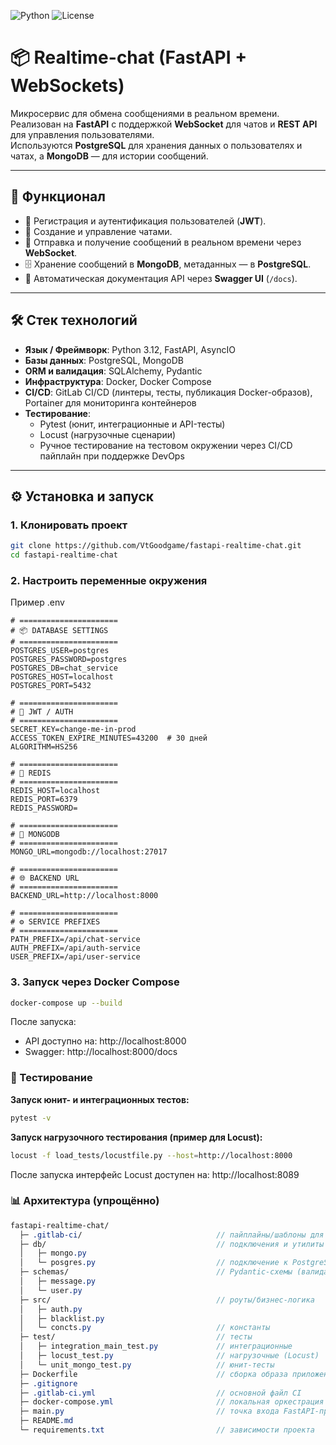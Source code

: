 ![Python](https://img.shields.io/badge/python-3.11-blue)
![License](https://img.shields.io/badge/license-MIT-green)

# 📦 Realtime-chat (FastAPI + WebSockets)

Микросервис для обмена сообщениями в реальном времени.  
Реализован на **FastAPI** с поддержкой **WebSocket** для чатов и **REST API** для управления пользователями.  
Используются **PostgreSQL** для хранения данных о пользователях и чатах, а **MongoDB** — для истории сообщений.

---

## 🚀 Функционал
- 🔑 Регистрация и аутентификация пользователей (**JWT**).  
- 👥 Создание и управление чатами.  
- 💬 Отправка и получение сообщений в реальном времени через **WebSocket**.  
- 🗄️ Хранение сообщений в **MongoDB**, метаданных — в **PostgreSQL**.  
- 📑 Автоматическая документация API через **Swagger UI** (`/docs`).  

---

## 🛠️ Стек технологий
- **Язык / Фреймворк**: Python 3.12, FastAPI, AsyncIO  
- **Базы данных**: PostgreSQL, MongoDB  
- **ORM и валидация**: SQLAlchemy, Pydantic  
- **Инфраструктура**: Docker, Docker Compose  
- **CI/CD**: GitLab CI/CD (линтеры, тесты, публикация Docker-образов), Portainer для мониторинга контейнеров  
- **Тестирование**:  
  - Pytest (юнит, интеграционные и API-тесты)  
  - Locust (нагрузочные сценарии)  
  - Ручное тестирование на тестовом окружении через CI/CD пайплайн при поддержке DevOps  

---

## ⚙️ Установка и запуск

### 1. Клонировать проект
```bash
git clone https://github.com/VtGoodgame/fastapi-realtime-chat.git
cd fastapi-realtime-chat
```
### 2. Настроить переменные окружения
Пример .env 
```env
# ======================
# 📦 DATABASE SETTINGS
# ======================
POSTGRES_USER=postgres
POSTGRES_PASSWORD=postgres
POSTGRES_DB=chat_service
POSTGRES_HOST=localhost
POSTGRES_PORT=5432

# ======================
# 🔐 JWT / AUTH
# ======================
SECRET_KEY=change-me-in-prod
ACCESS_TOKEN_EXPIRE_MINUTES=43200  # 30 дней
ALGORITHM=HS256

# ======================
# 🔄 REDIS
# ======================
REDIS_HOST=localhost
REDIS_PORT=6379
REDIS_PASSWORD=

# ======================
# 🍃 MONGODB
# ======================
MONGO_URL=mongodb://localhost:27017

# ======================
# 🌐 BACKEND URL
# ======================
BACKEND_URL=http://localhost:8000

# ======================
# ⚙️ SERVICE PREFIXES
# ======================
PATH_PREFIX=/api/chat-service
AUTH_PREFIX=/api/auth-service
USER_PREFIX=/api/user-service
```
### 3. Запуск через Docker Compose

```bash
docker-compose up --build
```

После запуска:
- API доступно на: http://localhost:8000
- Swagger: http://localhost:8000/docs

### 🧪 Тестирование
**Запуск юнит- и интеграционных тестов:**
```bash
pytest -v
```

**Запуск нагрузочного тестирования (пример для Locust):**
```bash
locust -f load_tests/locustfile.py --host=http://localhost:8000
```
После запуска интерфейс Locust доступен на: http://localhost:8089

### 📊 Архитектура (упрощённо)
```scss
fastapi-realtime-chat/
  ├─ .gitlab-ci/                              // пайплайны/шаблоны для GitLab CI
  ├─ db/                                      // подключения и утилиты для БД
  │   ├─ mongo.py
  │   └─ posgres.py                           // подключение к PostgreSQL
  ├─ schemas/                                 // Pydantic-схемы (валидация I/O)
  │   ├─ message.py
  │   └─ user.py
  ├─ src/                                     // роуты/бизнес-логика
  │   ├─ auth.py
  │   ├─ blacklist.py
  │   └─ concts.py                            // константы
  ├─ test/                                    // тесты
  │   ├─ integration_main_test.py             // интеграционные
  │   ├─ locust_test.py                       // нагрузочные (Locust)
  │   └─ unit_mongo_test.py                   // юнит-тесты
  ├─ Dockerfile                               // сборка образа приложения
  ├─ .gitignore
  ├─ .gitlab-ci.yml                           // основной файл CI
  ├─ docker-compose.yml                       // локальная оркестрация сервисов
  ├─ main.py                                  // точка входа FastAPI-приложения
  ├─ README.md
  └─ requirements.txt                         // зависимости проекта

```
